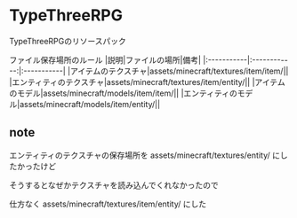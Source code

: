 # TypeThreeRPG

TypeThreeRPGのリソースパック

ファイル保存場所のルール
|説明|ファイルの場所|備考|
|:-----------|:------------:|:-----------|
|アイテムのテクスチャ|assets/minecraft/textures/item/item/||
|エンティティのテクスチャ|assets/minecraft/textures/item/entity/||
|アイテムのモデル|assets/minecraft/models/item/item/||
|エンティティのモデル|assets/minecraft/models/item/entity/||

## note

エンティティのテクスチャの保存場所を assets/minecraft/textures/entity/ にしたかったけど

そうするとなぜかテクスチャを読み込んでくれなかったので

仕方なく assets/minecraft/textures/item/entity/ にした

